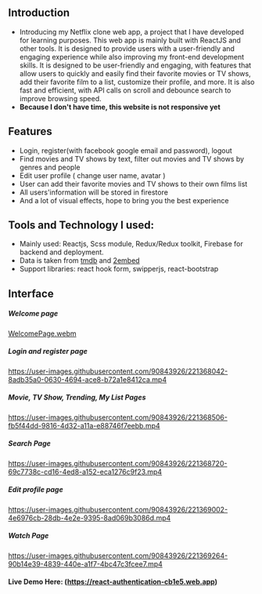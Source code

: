 ## Introduction

- Introducing my Netflix clone web app, a project that I have developed for learning purposes. This web app is mainly built with ReactJS and other tools. It is designed to provide users with a user-friendly and engaging experience while also improving my front-end development skills. It is designed to be user-friendly and engaging, with features that allow users to quickly and easily find their favorite movies or TV shows, add their favorite film to a list, customize their profile, and more. It is also fast and efficient, with API calls on scroll and debounce search to improve browsing speed.
- **Because I don't have time, this website is not responsive yet**
## Features

- Login, register(with facebook google email and password), logout
- Find movies and TV shows by text, filter out movies and TV shows by genres and people
- Edit user profile ( change user name, avatar )
- User can add their favorite movies and TV shows to their own films list
- All users'information will be stored in firestore
- And a lot of visual effects, hope to bring you the best experience

## Tools and Technology I used:

- Mainly used: Reactjs, Scss module, Redux/Redux toolkit, Firebase for backend and deployment.
- Data is taken from [tmdb](https://www.themoviedb.org/) and [2embed](https://2embed.org/)
- Support libraries: react hook form, swipperjs, react-bootstrap

## Interface
##### Welcome page
[WelcomePage.webm](https://user-images.githubusercontent.com/90843926/221367304-938f3c64-893b-4181-8cdf-a50ee665f810.webm)
##### Login and register page
https://user-images.githubusercontent.com/90843926/221368042-8adb35a0-0630-4694-ace8-b72a1e8412ca.mp4
##### Movie, TV Show, Trending, My List Pages
https://user-images.githubusercontent.com/90843926/221368506-fb5f44dd-9816-4d32-a11a-e88746f7eebb.mp4
##### Search Page
https://user-images.githubusercontent.com/90843926/221368720-69c7738c-cd16-4ed8-a152-eca1276c9f23.mp4
##### Edit profile page
https://user-images.githubusercontent.com/90843926/221369002-4e6976cb-28db-4e2e-9395-8ad069b3086d.mp4
##### Watch Page
https://user-images.githubusercontent.com/90843926/221369264-90b14e39-4839-440e-a1f7-4bc47c3fcee7.mp4
#### Live Demo Here: (https://react-authentication-cb1e5.web.app)
